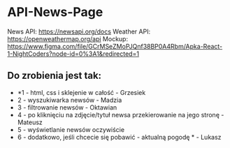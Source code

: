 # API-News-Page

News API: https://newsapi.org/docs
Weather API: https://openweathermap.org/api
Mockup: https://www.figma.com/file/GCrMSeZMoPJQnf38BP0A4Rbm/Apka-React-1-NightCoders?node-id=0%3A1&redirected=1

## Do zrobienia jest tak: 
- *1 - html, css i sklejenie w całość - Grzesiek
- 2 - wyszukiwarka newsów - Madzia
- 3 - filtrowanie newsów - Oktawian
- 4 - po kliknięciu na zdjęcie/tytuł newsa przekierowanie na jego stronę - Mateusz
- 5 - wyświetlanie newsów oczywiście
- 6 - dodatkowo, jeśli chcecie się pobawić - aktualną pogodę * - Lukasz
